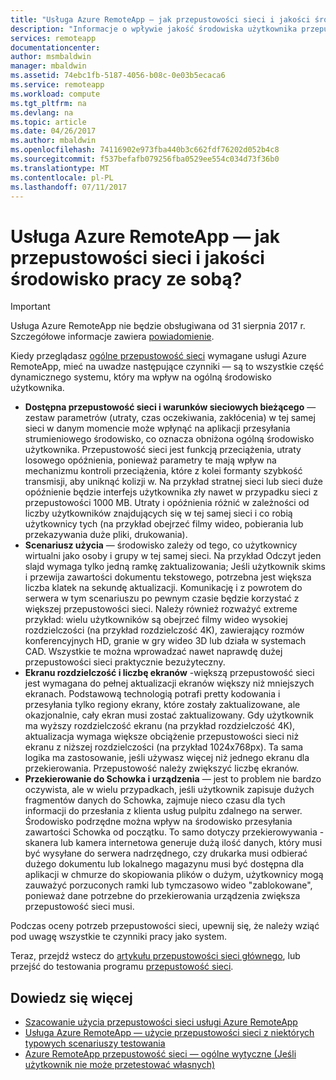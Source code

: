 ```yaml
---
title: "Usługa Azure RemoteApp — jak przepustowości sieci i jakości środowisko pracy ze sobą? | Microsoft Docs"
description: "Informacje o wpływie jakość środowiska użytkownika przepustowości sieci w usłudze Azure RemoteApp."
services: remoteapp
documentationcenter: 
author: msmbaldwin
manager: mbaldwin
ms.assetid: 74ebc1fb-5187-4056-b08c-0e03b5ecaca6
ms.service: remoteapp
ms.workload: compute
ms.tgt_pltfrm: na
ms.devlang: na
ms.topic: article
ms.date: 04/26/2017
ms.author: mbaldwin
ms.openlocfilehash: 74116902e973fba440b3c662fdf76202d052b4c8
ms.sourcegitcommit: f537befafb079256fba0529ee554c034d73f36b0
ms.translationtype: MT
ms.contentlocale: pl-PL
ms.lasthandoff: 07/11/2017
---
```

# <a name="azure-remoteapp---how-do-network-bandwidth-and-quality-of-experience-work-together"></a>Usługa Azure RemoteApp — jak przepustowości sieci i jakości środowisko pracy ze sobą?
> [!IMPORTANT]
> Usługa Azure RemoteApp nie będzie obsługiwana od 31 sierpnia 2017 r. Szczegółowe informacje zawiera [powiadomienie](https://go.microsoft.com/fwlink/?linkid=821148).
> 
> 

Kiedy przeglądasz [ogólne przepustowość sieci](remoteapp-bandwidth.md) wymagane usługi Azure RemoteApp, mieć na uwadze następujące czynniki — są to wszystkie część dynamicznego systemu, który ma wpływ na ogólną środowisko użytkownika. 

* **Dostępna przepustowość sieci i warunków sieciowych bieżącego** — zestaw parametrów (utraty, czas oczekiwania, zakłócenia) w tej samej sieci w danym momencie może wpłynąć na aplikacji przesyłania strumieniowego środowisko, co oznacza obniżona ogólną środowisko użytkownika. Przepustowość sieci jest funkcją przeciążenia, utraty losowego opóźnienia, ponieważ parametry te mają wpływ na mechanizmu kontroli przeciążenia, które z kolei formanty szybkość transmisji, aby uniknąć kolizji w.  Na przykład stratnej sieci lub sieci duże opóźnienie będzie interfejs użytkownika zły nawet w przypadku sieci z przepustowości 1000 MB. Utraty i opóźnienia różnić w zależności od liczby użytkowników znajdujących się w tej samej sieci i co robią użytkownicy tych (na przykład obejrzeć filmy wideo, pobierania lub przekazywania duże pliki, drukowania).
* **Scenariusz użycia** — środowisko zależy od tego, co użytkownicy wirtualni jako osoby i grupy w tej samej sieci. Na przykład Odczyt jeden slajd wymaga tylko jedną ramkę zaktualizowania; Jeśli użytkownik skims i przewija zawartości dokumentu tekstowego, potrzebna jest większa liczba klatek na sekundę aktualizacji. Komunikację i z powrotem do serwera w tym scenariuszu po pewnym czasie będzie korzystać z większej przepustowości sieci. Należy również rozważyć extreme przykład: wielu użytkowników są obejrzeć filmy wideo wysokiej rozdzielczości (na przykład rozdzielczość 4K), zawierający rozmów konferencyjnych HD, granie w gry wideo 3D lub działa w systemach CAD. Wszystkie te można wprowadzać nawet naprawdę dużej przepustowości sieci praktycznie bezużyteczny.
* **Ekranu rozdzielczość i liczbę ekranów** -większą przepustowość sieci jest wymagana do pełnej aktualizacji ekranów większy niż mniejszych ekranach. Podstawową technologią potrafi pretty kodowania i przesyłania tylko regiony ekrany, które zostały zaktualizowane, ale okazjonalnie, cały ekran musi zostać zaktualizowany. Gdy użytkownik ma wyższy rozdzielczość ekranu (na przykład rozdzielczość 4K), aktualizacja wymaga większe obciążenie przepustowości sieci niż ekranu z niższej rozdzielczości (na przykład 1024x768px). Ta sama logika ma zastosowanie, jeśli używasz więcej niż jednego ekranu dla przekierowania. Przepustowość należy zwiększyć liczbę ekranów.
* **Przekierowanie do Schowka i urządzenia** — jest to problem nie bardzo oczywista, ale w wielu przypadkach, jeśli użytkownik zapisuje dużych fragmentów danych do Schowka, zajmuje nieco czasu dla tych informacji do przesłania z klienta usług pulpitu zdalnego na serwer. Środowisko podrzędne można wpływ na środowisko przesyłania zawartości Schowka od początku. To samo dotyczy przekierowywania - skanera lub kamera internetowa generuje dużą ilość danych, który musi być wysyłane do serwera nadrzędnego, czy drukarka musi odbierać dużego dokumentu lub lokalnego magazynu musi być dostępna dla aplikacji w chmurze do skopiowania plików o dużym, użytkownicy mogą zauważyć porzuconych ramki lub tymczasowo wideo "zablokowane", ponieważ dane potrzebne do przekierowania urządzenia zwiększa przepustowość sieci musi. 

Podczas oceny potrzeb przepustowości sieci, upewnij się, że należy wziąć pod uwagę wszystkie te czynniki pracy jako system.

Teraz, przejdź wstecz do [artykułu przepustowości sieci głównego](remoteapp-bandwidth.md), lub przejść do testowania programu [przepustowość sieci](remoteapp-bandwidthtests.md).

## <a name="learn-more"></a>Dowiedz się więcej
* [Szacowanie użycia przepustowości sieci usługi Azure RemoteApp](remoteapp-bandwidth.md)
* [Usługa Azure RemoteApp — użycie przepustowości sieci z niektórych typowych scenariuszy testowania](remoteapp-bandwidthtests.md)
* [Azure RemoteApp przepustowość sieci — ogólne wytyczne (Jeśli użytkownik nie może przetestować własnych)](remoteapp-bandwidthguidelines.md)

